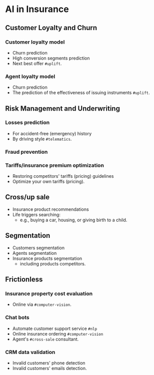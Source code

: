 
# AI in Insurance

## Customer Loyalty and Churn

### Customer loyalty model

* Churn prediction
* High conversion segments prediction
* Next best offer `#uplift`.

### Agent loyalty model

* Churn prediction
* The prediction of the effectiveness of issuing instruments `#uplift`.


## Risk Management and Underwriting 

### Losses prediction

* For accident-free (emergency) history
* By driving style `#telematics`.


### Fraud prevention

### Tariffs/insurance premium optimization

* Restoring competitors' tariffs (pricing) guidelines
* Optimize your own tariffs (pricing).


## Cross/up sale

* Insurance product recommendations
* Life triggers searching:
    * e.g., buying a car, housing, or giving birth to a child.


## Segmentation

* Customers segmentation
* Agents segmentation
* Insurance products segmentation 
    * including products competitors.


## Frictionless

### Insurance property cost evaluation

* Online via `#computer-vision`.

### Chat bots

* Automate customer support service `#nlp`
* Online insurance ordering `#computer-vision`
* Agent's `#cross-sale` consultant.

### CRM data validation

* Invalid customers' phone detection
* Invalid customers' emails detection.
